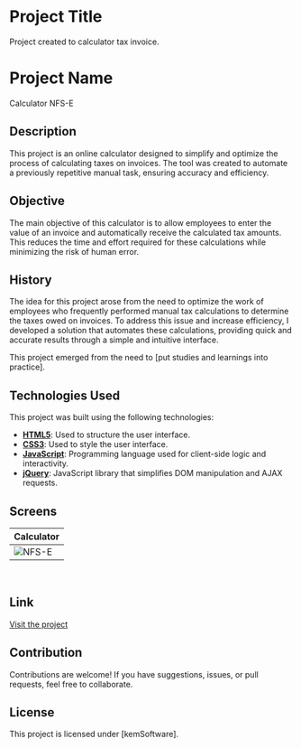 # Project Title

Project created to calculator tax invoice.

# Project Name

Calculator NFS-E

## Description

This project is an online calculator designed to simplify and optimize the process of calculating taxes on invoices. The tool was created to automate a previously repetitive manual task, ensuring accuracy and efficiency.

## Objective

The main objective of this calculator is to allow employees to enter the value of an invoice and automatically receive the calculated tax amounts. This reduces the time and effort required for these calculations while minimizing the risk of human error.

## History

The idea for this project arose from the need to optimize the work of employees who frequently performed manual tax calculations to determine the taxes owed on invoices. To address this issue and increase efficiency, I developed a solution that automates these calculations, providing quick and accurate results through a simple and intuitive interface.

This project emerged from the need to [put studies and learnings into practice].

## Technologies Used

This project was built using the following technologies:

- **[HTML5](https://developer.mozilla.org/en-US/docs/Web/HTML/HTML5)**: Used to structure the user interface.
- **[CSS3](https://developer.mozilla.org/en-US/docs/Web/CSS)**: Used to style the user interface.
- **[JavaScript](https://developer.mozilla.org/en-US/docs/Web/JavaScript)**: Programming language used for client-side logic and interactivity.
- **[jQuery](https://jquery.com/)**: JavaScript library that simplifies DOM manipulation and AJAX requests.


## Screens

| Calculator                                                                                     
|---------------------------------------------------------------------------------------------------- |
| ![NFS-E](https://github.com/user-attachments/assets/5a6ba3c1-2227-4854-849f-2497e47c3374)
 
&nbsp;


## Link

<a href="https://teste-tributo.vercel.app/" target="_blank">Visit the project</a>


## Contribution

Contributions are welcome! If you have suggestions, issues, or pull requests, feel free to collaborate.

## License

This project is licensed under [kemSoftware].
